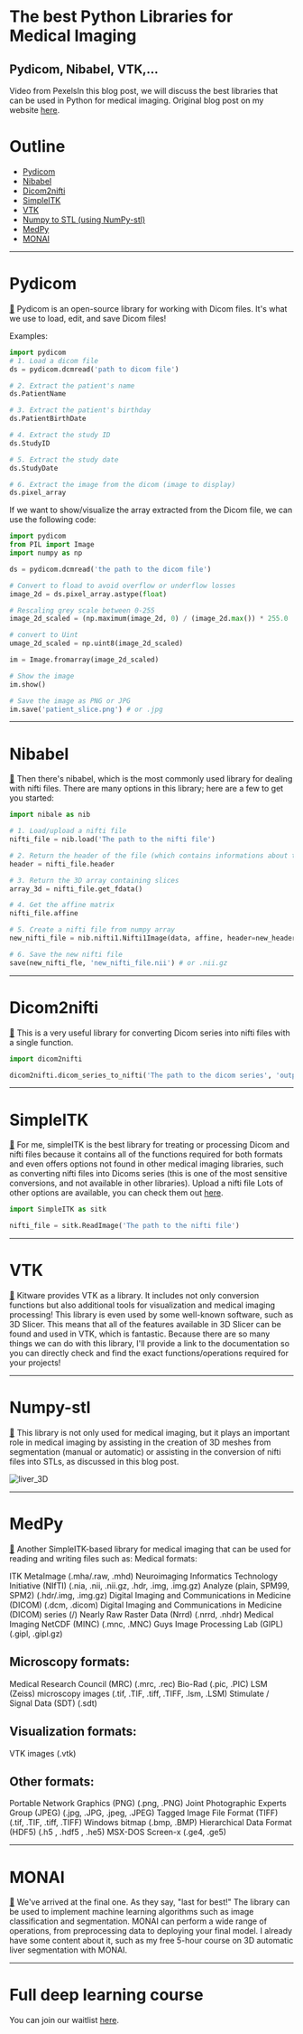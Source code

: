# The best Python Libraries for Medical Imaging
## Pydicom, Nibabel, VTK,…


Video from PexelsIn this blog post, we will discuss the best libraries that can be used in Python for medical imaging.
Original blog post on my website [here](https://pycad.co/the-best-python-libraries-for-medical-imaging/).

# Outline

- [Pydicom](https://github.com/amine0110/best-python-libraries-for-medical-imaging/edit/main/README.md#pydicom)
- [Nibabel](https://github.com/amine0110/best-python-libraries-for-medical-imaging/edit/main/README.md#nibabel)
- [Dicom2nifti](https://github.com/amine0110/best-python-libraries-for-medical-imaging/edit/main/README.md#dicom2nifti)
- [SimpleITK](https://github.com/amine0110/best-python-libraries-for-medical-imaging/edit/main/README.md#simpleitk)
- [VTK](https://github.com/amine0110/best-python-libraries-for-medical-imaging/edit/main/README.md#vtk)
- [Numpy to STL (using NumPy-stl)](https://github.com/amine0110/best-python-libraries-for-medical-imaging/edit/main/README.md#numpy-stl)
- [MedPy](https://github.com/amine0110/best-python-libraries-for-medical-imaging/edit/main/README.md#medpy)
- [MONAI](https://github.com/amine0110/best-python-libraries-for-medical-imaging/edit/main/README.md#monai)

---

# Pydicom

[🔗](https://pydicom.github.io/pydicom/stable/old/base_element.html#tag) Pydicom is an open-source library for working with Dicom files. It's what we use to load, edit, and save Dicom files!

Examples:

```Python
import pydicom
# 1. Load a dicom file
ds = pydicom.dcmread('path to dicom file')

# 2. Extract the patient's name
ds.PatientName

# 3. Extract the patient's birthday
ds.PatientBirthDate

# 4. Extract the study ID
ds.StudyID

# 5. Extract the study date
ds.StudyDate

# 6. Extract the image from the dicom (image to display)
ds.pixel_array
```


If we want to show/visualize the array extracted from the Dicom file, we can use the following code:

```Python
import pydicom
from PIL import Image
import numpy as np

ds = pydicom.dcmread('the path to the dicom file')

# Convert to fload to avoid overflow or underflow losses
image_2d = ds.pixel_array.astype(float)

# Rescaling grey scale between 0-255
image_2d_scaled = (np.maximum(image_2d, 0) / (image_2d.max()) * 255.0

# convert to Uint
umage_2d_scaled = np.uint8(image_2d_scaled)

im = Image.fromarray(image_2d_scaled)

# Show the image
im.show()

# Save the image as PNG or JPG
im.save('patient_slice.png') # or .jpg
```

---

# Nibabel

[🔗](https://nipy.org/nibabel/) Then there's nibabel, which is the most commonly used library for dealing with nifti files. There are many options in this library; here are a few to get you started:

```Python
import nibale as nib

# 1. Load/upload a nifti file
nifti_file = nib.load('The path to the nifti file')

# 2. Return the header of the file (which contains informations about the voxels, image dimensions...)
header = nifti_file.header

# 3. Return the 3D array containing slices
array_3d = nifti_file.get_fdata()

# 4. Get the affine matrix
nifti_file.affine

# 5. Create a nifti file from numpy array
new_nifti_file = nib.nifti1.Nifti1Image(data, affine, header=new_header)

# 6. Save the new nifti file
save(new_nifti_fle, 'new_nifti_file.nii') # or .nii.gz

```

---

# Dicom2nifti

[🔗](https://pypi.org/project/dicom2nifti/) This is a very useful library for converting Dicom series into nifti files with a single function.

```Python
import dicom2nifti

dicom2nifti.dicom_series_to_nifti('The path to the dicom series', 'output_nifti_file.nii') # or .nii.gz

```

---

# SimpleITK

[🔗](https://simpleitk.readthedocs.io/en/master/) For me, simpleITK is the best library for treating or processing Dicom and nifti files because it contains all of the functions required for both formats and even offers options not found in other medical imaging libraries, such as converting nifti files into Dicoms series (this is one of the most sensitive conversions, and not available in other libraries).
Upload a nifti file
Lots of other options are available, you can check them out [here](https://simpleitk.readthedocs.io/en/master/link_DicomSeriesReader_docs.html).

```Python
import SimpleITK as sitk

nifti_file = sitk.ReadImage('The path to the nifti file')
```

---

# VTK

[🔗](https://vtk.org/documentation/) Kitware provides VTK as a library. It includes not only conversion functions but also additional tools for visualization and medical imaging processing! This library is even used by some well-known software, such as 3D Slicer. This means that all of the features available in 3D Slicer can be found and used in VTK, which is fantastic.
Because there are so many things we can do with this library, I'll provide a link to the documentation so you can directly check and find the exact functions/operations required for your projects!

---

# Numpy-stl

[🔗](https://pythonhosted.org/numpy-stl/) This library is not only used for medical imaging, but it plays an important role in medical imaging by assisting in the creation of 3D meshes from segmentation (manual or automatic) or assisting in the conversion of nifti files into STLs, as discussed in this blog post.

![liver_3D](https://user-images.githubusercontent.com/37108394/201542844-e9128fe0-f18d-466d-a086-c89d99b9ce23.gif)

---


# MedPy

[🔗](https://loli.github.io/medpy/) Another SimpleITK-based library for medical imaging that can be used for reading and writing files such as:
Medical formats:

ITK MetaImage (.mha/.raw, .mhd)
Neuroimaging Informatics Technology Initiative (NIfTI) (.nia, .nii, .nii.gz, .hdr, .img, .img.gz)
Analyze (plain, SPM99, SPM2) (.hdr/.img, .img.gz)
Digital Imaging and Communications in Medicine (DICOM) (.dcm, .dicom)
Digital Imaging and Communications in Medicine (DICOM) series (<directory>/)
Nearly Raw Raster Data (Nrrd) (.nrrd, .nhdr)
Medical Imaging NetCDF (MINC) (.mnc, .MNC)
Guys Image Processing Lab (GIPL) (.gipl, .gipl.gz)

## Microscopy formats:

Medical Research Council (MRC) (.mrc, .rec)
Bio-Rad (.pic, .PIC)
LSM (Zeiss) microscopy images (.tif, .TIF, .tiff, .TIFF, .lsm, .LSM)
Stimulate / Signal Data (SDT) (.sdt)


## Visualization formats:

VTK images (.vtk)


## Other formats:

Portable Network Graphics (PNG) (.png, .PNG)
Joint Photographic Experts Group (JPEG) (.jpg, .JPG, .jpeg, .JPEG)
Tagged Image File Format (TIFF) (.tif, .TIF, .tiff, .TIFF)
Windows bitmap (.bmp, .BMP)
Hierarchical Data Format (HDF5) (.h5 , .hdf5 , .he5)
MSX-DOS Screen-x (.ge4, .ge5)

---

# MONAI

[🔗](https://docs.monai.io/en/stable/) We've arrived at the final one. As they say, "last for best!" The library can be used to implement machine learning algorithms such as image classification and segmentation. MONAI can perform a wide range of operations, from preprocessing data to deploying your final model. I already have some content about it, such as my free 5-hour course on 3D automatic liver segmentation with MONAI.

---

# Full deep learning course

You can join our waitlist [here](https://pycad.co/deep-learning-for-medical-imaging/).

